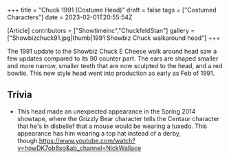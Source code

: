 +++
title = "Chuck 1991 (Costume Head)"
draft = false
tags = ["Costumed Characters"]
date = 2023-02-01T20:55:54Z

[Article]
contributors = ["Showtimeinc","ChuckfeldStan"]
gallery = ["Showbizchuck91.jpg|thumb|1991 Showbiz Chuck walkaround head"]
+++

The 1991 update to the Showbiz Chuck E Cheese walk around head saw a few updates compared to its 90 counter part. The ears are shaped smaller and more narrow, smaller teeth that are now sculpted to the head, and a red bowtie. This new style head went into production as early as Feb of 1991.

## Trivia ##

* This head made an unexpected appearance in the Spring 2014 showtape, where the Grizzly Bear character tells the Centaur character that he's in disbelief that a mouse would be wearing a tuxedo. This appearance has him wearing a top hat instead of a derby, though.<ref>https://www.youtube.com/watch?v=howDK7ob6sg&ab_channel=NickWallace</ref>